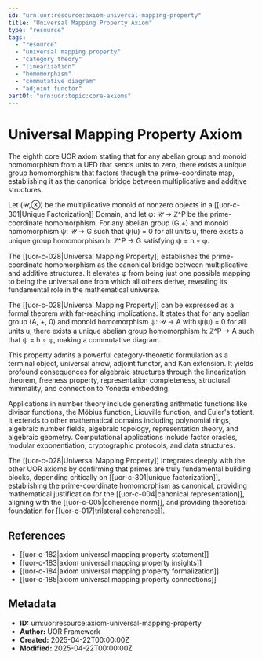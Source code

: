 ```yaml
---
id: "urn:uor:resource:axiom-universal-mapping-property"
title: "Universal Mapping Property Axiom"
type: "resource"
tags:
  - "resource"
  - "universal mapping property"
  - "category theory"
  - "linearization"
  - "homomorphism"
  - "commutative diagram"
  - "adjoint functor"
partOf: "urn:uor:topic:core-axioms"
---
```


# Universal Mapping Property Axiom

The eighth core UOR axiom stating that for any abelian group and monoid homomorphism from a UFD that sends units to zero, there exists a unique group homomorphism that factors through the prime-coordinate map, establishing it as the canonical bridge between multiplicative and additive structures.

Let (𝒰,⊗) be the multiplicative monoid of nonzero objects in a [[uor-c-301|Unique Factorization]] Domain, and let φ: 𝒰 → ℤ^P be the prime-coordinate homomorphism. For any abelian group (G,+) and monoid homomorphism ψ: 𝒰 → G such that ψ(u) = 0 for all units u, there exists a unique group homomorphism h: ℤ^P → G satisfying ψ = h ∘ φ.

The [[uor-c-028|Universal Mapping Property]] establishes the prime-coordinate homomorphism as the canonical bridge between multiplicative and additive structures. It elevates φ from being just one possible mapping to being the universal one from which all others derive, revealing its fundamental role in the mathematical universe.

The [[uor-c-028|Universal Mapping Property]] can be expressed as a formal theorem with far-reaching implications. It states that for any abelian group (A, +, 0) and monoid homomorphism ψ: 𝒰 → A with ψ(u) = 0 for all units u, there exists a unique abelian group homomorphism h: ℤ^P → A such that ψ = h ∘ φ, making a commutative diagram.

This property admits a powerful category-theoretic formulation as a terminal object, universal arrow, adjoint functor, and Kan extension. It yields profound consequences for algebraic structures through the linearization theorem, freeness property, representation completeness, structural minimality, and connection to Yoneda embedding.

Applications in number theory include generating arithmetic functions like divisor functions, the Möbius function, Liouville function, and Euler's totient. It extends to other mathematical domains including polynomial rings, algebraic number fields, algebraic topology, representation theory, and algebraic geometry. Computational applications include factor oracles, modular exponentiation, cryptographic protocols, and data structures.

The [[uor-c-028|Universal Mapping Property]] integrates deeply with the other UOR axioms by confirming that primes are truly fundamental building blocks, depending critically on [[uor-c-301|unique factorization]], establishing the prime-coordinate homomorphism as canonical, providing mathematical justification for the [[uor-c-004|canonical representation]], aligning with the [[uor-c-005|coherence norm]], and providing theoretical foundation for [[uor-c-017|trilateral coherence]].

## References

- [[uor-c-182|axiom universal mapping property statement]]
- [[uor-c-183|axiom universal mapping property insights]]
- [[uor-c-184|axiom universal mapping property formalization]]
- [[uor-c-185|axiom universal mapping property connections]]

## Metadata

- **ID:** urn:uor:resource:axiom-universal-mapping-property
- **Author:** UOR Framework
- **Created:** 2025-04-22T00:00:00Z
- **Modified:** 2025-04-22T00:00:00Z
